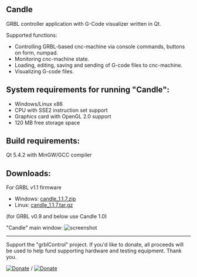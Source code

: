 Candle
-----------
GRBL controller application with G-Code visualizer written in Qt.

Supported functions:
* Controlling GRBL-based cnc-machine via console commands, buttons on form, numpad.
* Monitoring cnc-machine state.
* Loading, editing, saving and sending of G-code files to cnc-machine.
* Visualizing G-code files.

System requirements for running "Candle":
-------------------
* Windows/Linux x86
* CPU with SSE2 instruction set support
* Graphics card with OpenGL 2.0 support
* 120 MB free storage space

Build requirements:
------------------
Qt 5.4.2 with MinGW/GCC compiler

Downloads:
----------
For GRBL v1.1 firmware

* Windows: [candle_1.1.7.zip](https://github.com/Denvi/Candle/releases/download/v1.1/Candle_1.1.7.zip)
* Linux: [candle_1.1.7.tar.gz](https://github.com/Denvi/Candle/releases/download/v1.1/Candle_1.1.7.tar.gz)

(for GRBL v0.9 and below use Candle 1.0)

"Candle" main window:
![screenshot](/screenshots/screenshot_heightmap_original.png)

--------------------
Support the "grblControl" project. If you'd like to donate, all proceeds will be used to help fund supporting hardware and testing equipment. Thank you.

[![Donate](https://www.paypalobjects.com/en_US/i/btn/btn_donate_LG.gif)](https://www.paypal.com/cgi-bin/webscr?cmd=_s-xclick&hosted_button_id=NQG6CB4VGTVZE) / [![Donate](https://www.paypalobjects.com/ru_RU/i/btn/btn_donate_LG.gif)](https://www.paypal.com/cgi-bin/webscr?cmd=_s-xclick&hosted_button_id=6GRUNTKF2M4BU) 
